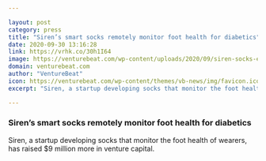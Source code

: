```yaml
---

layout: post
category: press
title: "Siren’s smart socks remotely monitor foot health for diabetics"
date: 2020-09-30 13:16:28
link: https://vrhk.co/30h1I64
image: https://venturebeat.com/wp-content/uploads/2020/09/siren-socks-e1600798239510.jpg?w=1200&strip=all
domain: venturebeat.com
author: "VentureBeat"
icon: https://venturebeat.com/wp-content/themes/vb-news/img/favicon.ico
excerpt: "Siren, a startup developing socks that monitor the foot health of wearers, has raised $9 million more in venture capital."

---
```


### Siren’s smart socks remotely monitor foot health for diabetics

Siren, a startup developing socks that monitor the foot health of wearers, has raised $9 million more in venture capital.